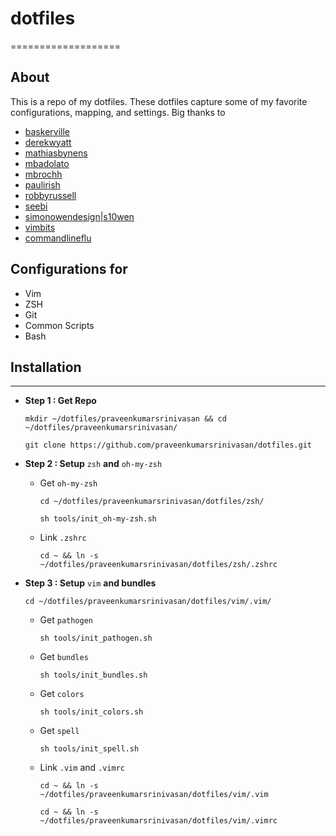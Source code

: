 # dotfiles
===================

## About
 
This is a repo of my dotfiles. These dotfiles capture some of my favorite configurations, mapping, and settings. 
Big thanks to 

- [baskerville](https://github.com/baskerville/)
- [derekwyatt](https://github.com/derekwyatt/)
- [mathiasbynens](https://github.com/mathiasbynens/)
- [mbadolato](https://github.com/mbadolato/)
- [mbrochh](https://github.com/mbrochh/)
- [paulirish](https://github.com/paulirish/)
- [robbyrussell](https://github.com/robbyrussell/)
- [seebi](https://github.com/seebi/)
- [simonowendesign|s10wen](https://github.com/s10wen/)
- [vimbits](http://www.vimbits.com/)
- [commandlineflu](http://www.commandlinefu.com/)


## Configurations for
- Vim
- ZSH
- Git
- Common Scripts
- Bash 

## Installation
-----------------

- **Step 1 : Get Repo**

    `mkdir ~/dotfiles/praveenkumarsrinivasan && cd ~/dotfiles/praveenkumarsrinivasan/`
    
    `git clone https://github.com/praveenkumarsrinivasan/dotfiles.git`
    
- **Step 2 : Setup** `zsh` **and** `oh-my-zsh`

    - Get `oh-my-zsh`
    
        `cd ~/dotfiles/praveenkumarsrinivasan/dotfiles/zsh/`
    
        `sh tools/init_oh-my-zsh.sh`

    - Link `.zshrc`
    
        `cd ~ && ln -s ~/dotfiles/praveenkumarsrinivasan/dotfiles/zsh/.zshrc`
    
- **Step 3 : Setup** `vim` **and bundles**
    
    `cd ~/dotfiles/praveenkumarsrinivasan/dotfiles/vim/.vim/`
            
    - Get `pathogen`
    
        `sh tools/init_pathogen.sh`
        
    - Get `bundles`
    
        `sh tools/init_bundles.sh`
        
    - Get `colors`
     
        `sh tools/init_colors.sh`
    
    - Get `spell`
     
        `sh tools/init_spell.sh`

    - Link `.vim` and `.vimrc`

        `cd ~ && ln -s ~/dotfiles/praveenkumarsrinivasan/dotfiles/vim/.vim`    
        
        `cd ~ && ln -s ~/dotfiles/praveenkumarsrinivasan/dotfiles/vim/.vimrc`    

   